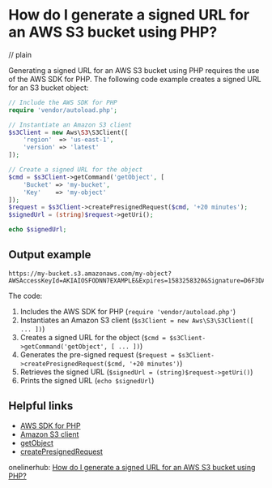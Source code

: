 # How do I generate a signed URL for an AWS S3 bucket using PHP?
// plain

Generating a signed URL for an AWS S3 bucket using PHP requires the use of the AWS SDK for PHP. The following code example creates a signed URL for an S3 bucket object:

```php
// Include the AWS SDK for PHP
require 'vendor/autoload.php';

// Instantiate an Amazon S3 client
$s3Client = new Aws\S3\S3Client([
    'region'  => 'us-east-1',
    'version' => 'latest'
]);

// Create a signed URL for the object
$cmd = $s3Client->getCommand('getObject', [
    'Bucket' => 'my-bucket',
    'Key'    => 'my-object'
]);
$request = $s3Client->createPresignedRequest($cmd, '+20 minutes');
$signedUrl = (string)$request->getUri();

echo $signedUrl;
```

## Output example


```
https://my-bucket.s3.amazonaws.com/my-object?AWSAccessKeyId=AKIAIOSFODNN7EXAMPLE&Expires=1583258320&Signature=D6F3DAF5D4F6D5F6F6F6F6F6F6F6F6F6F6F6F6F6F6F6F6F6F6F6F6F6F6F6F6F6F6F6F6F6F6F6F6F6F6F6F6F6F6F6F6F6F6F6F6F6F6F6F6F6F6F6F6F6F6F6F6F6F6F6F6F6F6F6F6F6F6F6F6F6F6
```

The code:
1. Includes the AWS SDK for PHP (`require 'vendor/autoload.php'`)
2. Instantiates an Amazon S3 client (`$s3Client = new Aws\S3\S3Client([ ... ])`)
3. Creates a signed URL for the object (`$cmd = $s3Client->getCommand('getObject', [ ... ])`)
4. Generates the pre-signed request (`$request = $s3Client->createPresignedRequest($cmd, '+20 minutes')`)
5. Retrieves the signed URL (`$signedUrl = (string)$request->getUri()`)
6. Prints the signed URL (`echo $signedUrl`)

## Helpful links
- [AWS SDK for PHP](https://aws.amazon.com/sdk-for-php/)
- [Amazon S3 client](https://docs.aws.amazon.com/aws-sdk-php/v3/api/class-Aws.S3.S3Client.html)
- [getObject](https://docs.aws.amazon.com/aws-sdk-php/v3/api/api-s3-2006-03-01.html#getobject)
- [createPresignedRequest](https://docs.aws.amazon.com/aws-sdk-php/v3/api/class-Aws.S3.S3Client.html#_createPresignedRequest)

onelinerhub: [How do I generate a signed URL for an AWS S3 bucket using PHP?](https://onelinerhub.com/php-aws/how-do-i-generate-a-signed-url-for-an-aws-s--bucket-using-php)